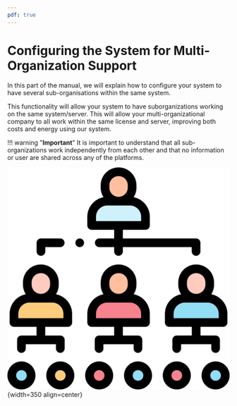 ```yaml
---
pdf: true
---
```


# Configuring the System for Multi-Organization Support

In this part of the manual, we will explain how to configure your system to have several sub-organisations within the same system.

This functionality will allow your system to have suborganizations working on the same system/server. This will allow your multi-organizational company to all work within the same license and server, improving both costs and energy using our system.

!!! warning "**Important**"
    It is important to understand that all sub-organizations work independently from each other and that no information or user are shared across any of the platforms.

![Image](../img/Icons_and_more/hierarchy.png){width=350 align=center}